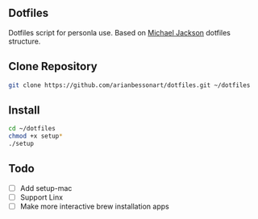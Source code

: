 ## Dotfiles

Dotfiles script for personla use. Based on [Michael Jackson](https://github.com/mjackson/dotfiles) dotfiles structure.

## Clone Repository

```bash
git clone https://github.com/arianbessonart/dotfiles.git ~/dotfiles
```

## Install

```bash
cd ~/dotfiles
chmod +x setup*
./setup
```

## Todo

* [ ] Add setup-mac
* [ ] Support Linx
* [ ] Make more interactive brew installation apps
